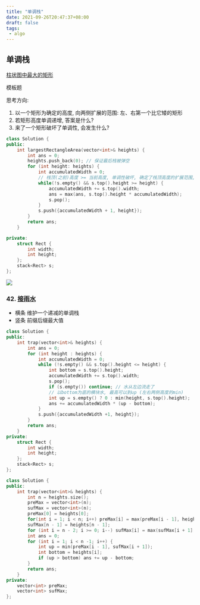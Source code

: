 ```yaml
---
title: "单调栈"
date: 2021-09-26T20:47:37+08:00
draft: false
tags:
 - algo
---
```


## 单调栈

[柱状图中最大的矩形](https://leetcode-cn.com/problems/largest-rectangle-in-histogram/)

模板题

思考方向:
1. 以一个矩形为确定的高度, 向两侧扩展的范围: 左、右第一个比它矮的矩形
2. 若矩形高度单调递增, 答案是什么?
3. 来了一个矩形破坏了单调性, 会发生什么?

```c++
class Solution {
public:
    int largestRectangleArea(vector<int>& heights) {
        int ans = 0;
        heights.push_back(0); // 保证最后栈被弹空
        for (int height: heights) {
            int accumulatedWidth = 0;
            // 栈顶(之前)高度 >= 当前高度, 单调性破坏, 确定了栈顶高度的扩展范围, 需要删除栈顶
            while(!s.empty() && s.top().height >= height) {
                accumulatedWidth += s.top().width;
                ans = max(ans, s.top().height * accumulatedWidth);
                s.pop();
            }
            s.push({accumulatedWidth + 1, height});
        }
        return ans;
    }

private:
    struct Rect {
        int width;
        int height;
    };
    stack<Rect> s;
};
```
![](https://gtd-imgs-md.oss-cn-beijing.aliyuncs.com/imgs/20210926220856.png)

### 42. [接雨水](https://leetcode-cn.com/problems/trapping-rain-water/)
- 横条 维护一个递减的单调栈
- 竖条 前缀后缀最大值

```c++
class Solution {
public:
    int trap(vector<int>& heights) {
        int ans = 0;
        for (int height : heights) {
            int accumulatedWidth = 0;
            while (!s.empty() && s.top().height <= height) {
                int bottom = s.top().height;
                accumulatedWidth += s.top().width;
                s.pop();
                if (s.empty()) continue; // 水从左边流走了
                // 以bottom为底的横块水, 最高可以到up (左右两侧高度的min)
                int up = s.empty() ? 0 : min(height, s.top().height);
                ans += accumulatedWidth * (up - bottom);
            }
            s.push({accumulatedWidth +1, height});
        }
        return ans;
    }
private:
    struct Rect {
        int width;
        int height;
    };
    stack<Rect> s;
};
```

```c++
class Solution {
public:
    int trap(vector<int>& heights) {
        int n = heights.size();
        preMax = vector<int>(n);
        sufMax = vector<int>(n);
        preMax[0] = heights[0];
        for(int i = 1; i < n; i++) preMax[i] = max(preMax[i - 1], heights[i]);
        sufMax[n - 1] = heights[n - 1];
        for (int i = n - 2; i >= 0; i--) sufMax[i] = max(sufMax[i + 1], heights[i]);
        int ans = 0;
        for (int i = 1; i < n -1; i++) {
            int up = min(preMax[i - 1], sufMax[i + 1]);
            int bottom = heights[i];
            if (up > bottom) ans += up - bottom;
        }
        return ans;
    }
private:
    vector<int> preMax;
    vector<int> sufMax;
};
```